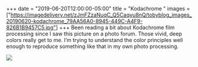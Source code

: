 +++
date = "2019-06-20T12:00:00-05:00"
title = "Kodachrome "
images = ["https://imagedelivery.net/zJmFZzaNuqC_Q5Caqyu8nQ/tobyblog_images_20190620-kodachrome_79AA56A0-8945-449C-A4F9-826B1B9457C5.jpg"]
+++
Been reading a bit about Kodachrome film processing since I saw this picture on a photo forum. Those vivid, deep colors really get to me. I’m trying to understand the color principles well enough to reproduce something like that in my own photo processing.

![](https://imagedelivery.net/zJmFZzaNuqC_Q5Caqyu8nQ/tobyblog_images_20190620-kodachrome_79AA56A0-8945-449C-A4F9-826B1B9457C5.jpg/fit=scale-down,w=780,sharpen=1,f=auto,q=0.9,slow-connection-quality=0.3)
